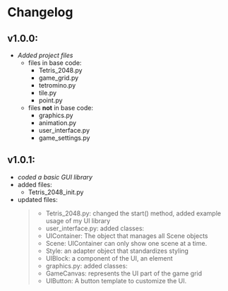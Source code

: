 # Changelog
## v1.0.0:
* _Added project files_
  * files in base code:
    + Tetris_2048.py
    + game_grid.py
    + tetromino.py
    + tile.py
    + point.py
  * files __not__ in base code:
    + graphics.py
    + animation.py
    + user_interface.py
    + game_settings.py

## v1.0.1:
* _coded a basic GUI library_
* added files:
  * Tetris_2048_init.py
* updated files:
    >* Tetris_2048.py: changed the start() method,
    added example usage of my UI library
    >* user_interface.py: added classes:
    >  * UIContainer: The object that manages all Scene objects
    >  * Scene: UIContainer can only show one scene at a time.
    >  * Style: an adapter object that standardizes styling
    >  * UIBlock: a component of the UI, an element
    >* graphics.py: added classes:
    >  * GameCanvas: represents the UI part of the game grid
    >  * UIButton: A button template to customize the UI.
